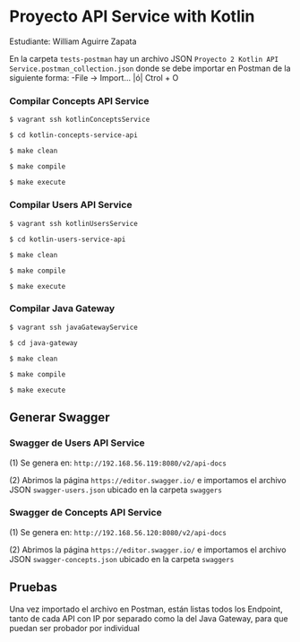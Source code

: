 # Proyecto API Service with Kotlin
Estudiante: William Aguirre Zapata

En la carpeta `tests-postman` hay un archivo JSON `Proyecto 2 Kotlin API Service.postman_collection.json` donde se debe importar en Postman de la siguiente forma:
-File -> Import...  |ó|  Ctrol + O

### Compilar Concepts API Service
`$ vagrant ssh kotlinConceptsService`

`$ cd kotlin-concepts-service-api` 

`$ make clean`

`$ make compile`

`$ make execute`

### Compilar Users API Service
`$ vagrant ssh kotlinUsersService`

`$ cd kotlin-users-service-api`

`$ make clean`

`$ make compile`

`$ make execute`

### Compilar Java Gateway
`$ vagrant ssh javaGatewayService`

`$ cd java-gateway`

`$ make clean`

`$ make compile`

`$ make execute`

## Generar Swagger
### Swagger de Users API Service

(1) Se genera en: `http://192.168.56.119:8080/v2/api-docs`

(2) Abrimos la página `https://editor.swagger.io/` e importamos el archivo JSON `swagger-users.json` ubicado en la carpeta `swaggers`

### Swagger de Concepts API Service

(1) Se genera en: `http://192.168.56.120:8080/v2/api-docs`

(2) Abrimos la página `https://editor.swagger.io/` e importamos el archivo JSON `swagger-concepts.json` ubicado en la carpeta `swaggers`

## Pruebas

Una vez importado el archivo en Postman, están listas todos los Endpoint, tanto de cada API con IP por separado como la del Java Gateway, para que puedan ser probador por individual
